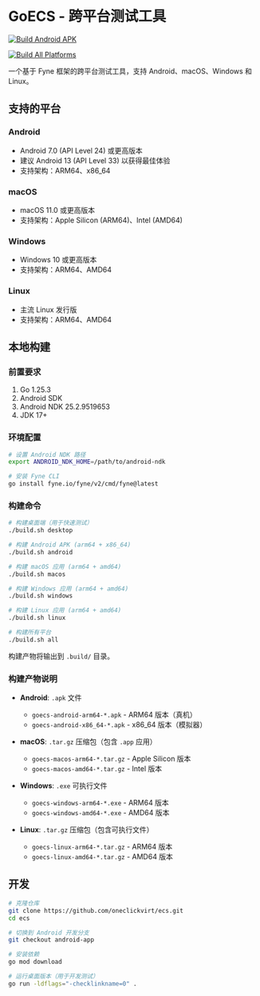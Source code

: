# GoECS - 跨平台测试工具

[![Build Android APK](https://github.com/oneclickvirt/ecs/actions/workflows/build-android.yml/badge.svg)](https://github.com/oneclickvirt/ecs/actions/workflows/build-android.yml)

[![Build All Platforms](https://github.com/oneclickvirt/ecs/actions/workflows/build-all.yml/badge.svg)](https://github.com/oneclickvirt/ecs/actions/workflows/build-all.yml)

一个基于 Fyne 框架的跨平台测试工具，支持 Android、macOS、Windows 和 Linux。

## 支持的平台

### Android
- Android 7.0 (API Level 24) 或更高版本
- 建议 Android 13 (API Level 33) 以获得最佳体验
- 支持架构：ARM64、x86_64

### macOS
- macOS 11.0 或更高版本
- 支持架构：Apple Silicon (ARM64)、Intel (AMD64)

### Windows
- Windows 10 或更高版本
- 支持架构：ARM64、AMD64

### Linux
- 主流 Linux 发行版
- 支持架构：ARM64、AMD64

## 本地构建

### 前置要求

1. Go 1.25.3
2. Android SDK
3. Android NDK 25.2.9519653
4. JDK 17+

### 环境配置

```bash
# 设置 Android NDK 路径
export ANDROID_NDK_HOME=/path/to/android-ndk

# 安装 Fyne CLI
go install fyne.io/fyne/v2/cmd/fyne@latest
```

### 构建命令

```bash
# 构建桌面端（用于快速测试）
./build.sh desktop

# 构建 Android APK (arm64 + x86_64)
./build.sh android

# 构建 macOS 应用 (arm64 + amd64)
./build.sh macos

# 构建 Windows 应用 (arm64 + amd64)
./build.sh windows

# 构建 Linux 应用 (arm64 + amd64)
./build.sh linux

# 构建所有平台
./build.sh all
```

构建产物将输出到 `.build/` 目录。

### 构建产物说明

- **Android**: `.apk` 文件
  - `goecs-android-arm64-*.apk` - ARM64 版本（真机）
  - `goecs-android-x86_64-*.apk` - x86_64 版本（模拟器）

- **macOS**: `.tar.gz` 压缩包（包含 `.app` 应用）
  - `goecs-macos-arm64-*.tar.gz` - Apple Silicon 版本
  - `goecs-macos-amd64-*.tar.gz` - Intel 版本

- **Windows**: `.exe` 可执行文件
  - `goecs-windows-arm64-*.exe` - ARM64 版本
  - `goecs-windows-amd64-*.exe` - AMD64 版本

- **Linux**: `.tar.gz` 压缩包（包含可执行文件）
  - `goecs-linux-arm64-*.tar.gz` - ARM64 版本
  - `goecs-linux-amd64-*.tar.gz` - AMD64 版本

## 开发

```bash
# 克隆仓库
git clone https://github.com/oneclickvirt/ecs.git
cd ecs

# 切换到 Android 开发分支
git checkout android-app

# 安装依赖
go mod download

# 运行桌面版本（用于开发测试）
go run -ldflags="-checklinkname=0" .
```